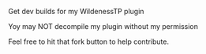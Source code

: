Get dev builds for my WildenessTP plugin

Yoy may NOT decompile my plugin without my permission

Feel free to hit that fork button to help contribute.
